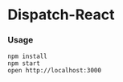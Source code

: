 Dispatch-React
=====================

### Usage

```
npm install
npm start
open http://localhost:3000
```
